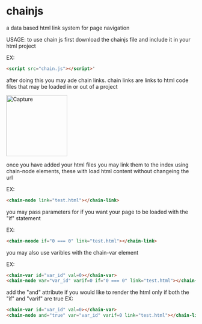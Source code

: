 # chainjs
a data based html link system for page navigation

USAGE:
to use chain js first download the chainjs file and include it in your html project

  EX:
  ```html
  <script src="chain.js"></script>'
  ```

after doing this you may ade chain links. chain links are links to html code files that may be loaded in or out of a project

<img width="162" alt="Capture" src="https://user-images.githubusercontent.com/76224503/144658268-460e6d4b-08fc-439e-87a9-c19c6aa2e35a.PNG">

once you have added your html files you may link them to the index using chain-node elements, these with load html content without changeing the url

  EX:
  ```html
  <chain-node link="test.html"></chain-link>
  ```
  
you may pass parameters for if you want your page to be loaded with the "if" statement

  EX:
  ```html
  <chain-noode if="0 === 0" link="test.html"></chain-link>
  ```  

you may also use varibles with the chain-var element

  EX:
  ```html
  <chain-var id="var_id" val=0></chain-var>
  <chain-node var="var_id" varif=0 if="0 === 0" link="test.html"></chain-link>
  ```
  
add the "and" attribute if you would like to render the html only if both the "if" and "varif" are true
  EX:
  ```html
  <chain-var id="var_id" val=0></chain-var>
  <chain-node and="true" var="var_id" varif=0 link="test.html"></chain-link>
  ```
